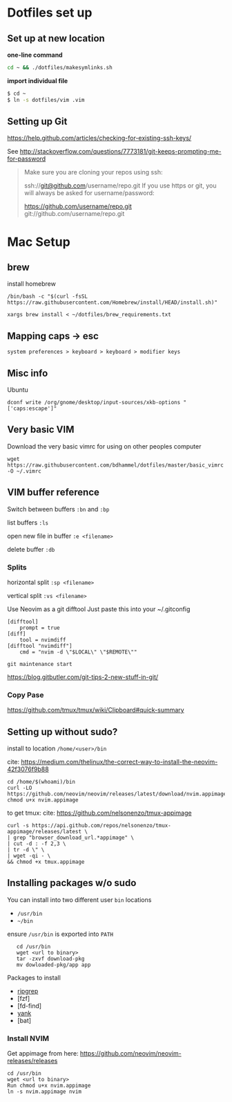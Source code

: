 # Dotfiles set up

## Set up at new location

**one-line command**
~~~bash
cd ~ && ./dotfiles/makesymlinks.sh
~~~

**import individual file**
~~~bash
$ cd ~
$ ln -s dotfiles/vim .vim
~~~

## Setting up Git

https://help.github.com/articles/checking-for-existing-ssh-keys/

See http://stackoverflow.com/questions/7773181/git-keeps-prompting-me-for-password

> Make sure you are cloning your repos using ssh:
> 
> ssh://git@github.com/username/repo.git
> If you use https or git, you will always be asked for username/password:
> 
> https://github.com/username/repo.git
> git://github.com/username/repo.git

# Mac Setup

## brew

install homebrew
```
/bin/bash -c "$(curl -fsSL https://raw.githubusercontent.com/Homebrew/install/HEAD/install.sh)"
```

```
xargs brew install < ~/dotfiles/brew_requirements.txt
```

## Mapping caps -> <kb>esc</kb>

```
system preferences > keyboard > keyboard > modifier keys
```


## Misc info

Ubuntu
```
dconf write /org/gnome/desktop/input-sources/xkb-options "['caps:escape']"
```

## Very basic VIM

Download the very basic vimrc for using on other peoples computer

```
wget https://raw.githubusercontent.com/bdhammel/dotfiles/master/basic_vimrc -O ~/.vimrc
```


## VIM buffer reference

Switch between buffers `:bn` and `:bp` 	

list buffers `:ls`

open new file in buffer `:e <filename>`

delete buffer `:db`

### Splits

horizontal split `:sp <filename>`

vertical split `:vs <filename>`

Use Neovim as a git difftool
Just paste this into your ~/.gitconfig

```
[difftool]
    prompt = true
[diff]
    tool = nvimdiff
[difftool "nvimdiff"]
    cmd = "nvim -d \"$LOCAL\" \"$REMOTE\""
```

```
git maintenance start
```

https://blog.gitbutler.com/git-tips-2-new-stuff-in-git/

### Copy Pase

https://github.com/tmux/tmux/wiki/Clipboard#quick-summary

## Setting up without sudo?

install to location `/home/<user>/bin`

cite: https://medium.com/thelinux/the-correct-way-to-install-the-neovim-42f3076f9b88
```
cd /home/$(whoami)/bin
curl -LO https://github.com/neovim/neovim/releases/latest/download/nvim.appimage
chmod u+x nvim.appimage
```
to get tmux:
cite: https://github.com/nelsonenzo/tmux-appimage
```
curl -s https://api.github.com/repos/nelsonenzo/tmux-appimage/releases/latest \
| grep "browser_download_url.*appimage" \
| cut -d : -f 2,3 \
| tr -d \" \
| wget -qi - \
&& chmod +x tmux.appimage
```

## Installing packages w/o sudo

You can install into two different user `bin` locations
 - `/usr/bin`
 - `~/bin`

ensure `/usr/bin` is exported into `PATH`

```
   cd /usr/bin
   wget <url to binary>
   tar -zxvf download-pkg
   mv dowloaded-pkg/app app
```

Packages to install
 - [ripgrep](https://github.com/BurntSushi/ripgrep/releases)
 - [fzf]
 - [fd-find]
 - [yank](https://github.com/mptre/yank/releases)
 - [bat]

### Install NVIM

Get appimage from here: https://github.com/neovim/neovim-releases/releases
```
cd /usr/bin
wget <url to binary>
Run chmod u+x nvim.appimage
ln -s nvim.appimage nvim
```



